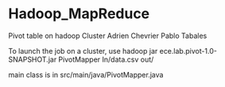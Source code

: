 # Hadoop_MapReduce
Pivot table on hadoop Cluster
Adrien Chevrier
Pablo Tabales

To launch the job on a cluster, use
hadoop jar ece.lab.pivot-1.0-SNAPSHOT.jar PivotMapper In/data.csv out/

main class is in src/main/java/PivotMapper.java
